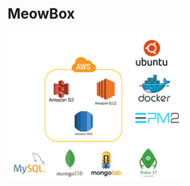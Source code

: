# MeowBox



<img  width = "70%" height = "70%" src="https://github.com/TeamMeowBox/MeowBox-Server/blob/dev/public_data/images/SA.png" />


